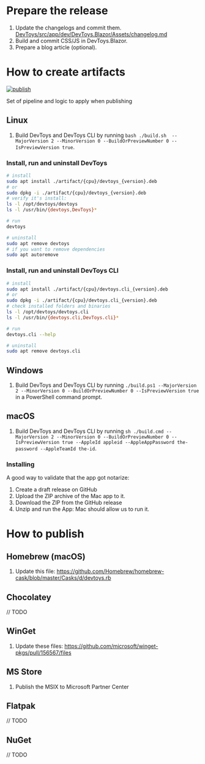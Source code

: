 # Prepare the release

1. Update the changelogs and commit them. [DevToys/src/app/dev/DevToys.Blazor/Assets/changelog.md](https://github.com/DevToys-app/DevToys/blob/main/src/app/dev/DevToys.Blazor/Assets/changelog.md)
1. Build and commit CSS/JS in DevToys.Blazor.
1. Prepare a blog article (optional).

# How to create artifacts

[![publish](https://github.com/DevToys-app/Publish-CI/actions/workflows/ci.yml/badge.svg)](https://github.com/DevToys-app/Publish-CI/actions/workflows/ci.yml)

Set of pipeline and logic to apply when publishing

## Linux

1. Build DevToys and DevToys CLI by running `bash ./build.sh  --MajorVersion 2 --MinorVersion 0 --BuildOrPreviewNumber 0 --IsPreviewVersion true`.

### Install, run and uninstall DevToys

```bash
# install
sudo apt install ./artifact/{cpu}/devtoys_{version}.deb
# or
sudo dpkg -i ./artifact/{cpu}/devtoys_{version}.deb
# verify it's install:
ls -l /opt/devtoys/devtoys
ls -l /usr/bin/{devtoys,DevToys}*

# run
devtoys

# uninstall
sudo apt remove devtoys
# if you want to remove dependencies
sudo apt autoremove 
```

### Install, run and uninstall DevToys CLI

```bash
# install
sudo apt install ./artifact/{cpu}/devtoys.cli_{version}.deb
# or
sudo dpkg -i ./artifact/{cpu}/devtoys.cli_{version}.deb
# check installed folders and binaries
ls -l /opt/devtoys/devtoys.cli
ls -l /usr/bin/{devtoys.cli,DevToys.cli}*

# run
devtoys.cli --help

# uninstall
sudo apt remove devtoys.cli
```

## Windows

1. Build DevToys and DevToys CLI by running `./build.ps1 --MajorVersion 2 --MinorVersion 0 --BuildOrPreviewNumber 0 --IsPreviewVersion true` in a PowerShell command prompt.

## macOS

1. Build DevToys and DevToys CLI by running `sh ./build.cmd --MajorVersion 2 --MinorVersion 0 --BuildOrPreviewNumber 0 --IsPreviewVersion true --AppleId appleid --AppleAppPassword the-password --AppleTeamId the-id`.

### Installing

A good way to validate that the app got notarize:
1. Create a draft release on GitHub
1. Upload the ZIP archive of the Mac app to it.
1. Download the ZIP from the GitHub release
1. Unzip and run the App: Mac should allow us to run it.

# How to publish

## Homebrew (macOS)

1. Update this file:
https://github.com/Homebrew/homebrew-cask/blob/master/Casks/d/devtoys.rb

## Chocolatey

// TODO

## WinGet
1. Update these files:
https://github.com/microsoft/winget-pkgs/pull/156567/files

## MS Store
1. Publish the MSIX to Microsoft Partner Center

## Flatpak
// TODO

## NuGet

// TODO